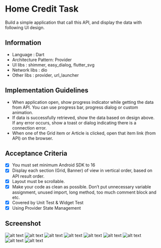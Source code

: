 # Home Credit Task

Build a simple application that call this API, and display the data with following UI design.

## Information

- Language : Dart
- Architecture Pattern: Provider
- UI libs : shimmer, easy_dialog, flutter_svg
- Network libs : dio
- Other libs : provider, url_launcher

## Implementation Guidelines

- When application open, show progress indicator while getting the data from API. You can use progress bar, progress dialog or custom animation.
- If data is successfully retrieved, show the data based on design above. If any error occurs, show a toast or dialog indicating there is a connection error.
- When one of the Grid item or Article is clicked, open that item link (from API) on the browser.

## Acceptance Criteria

- [x] You must set minimum Android SDK to 16
- [x] Display each section (Grid, Banner) of view in vertical order, based on API result order.
- [x] Layout must be scrollable.
- [x] Make your code as clean as possible. Don’t put unnecessary variable assignment, unused import, long method, too much comment block and etc.
- [x] Covered by Unit Test & Widget Test
- [x] Using Provider State Management

## Screenshot

![alt text](https://github.com/demmydwi/demmy-flutter-tech-task/blob/master/ss/home_error.jpeg "Error")
![alt text](https://github.com/demmydwi/demmy-flutter-tech-task/blob/master/ss/home_loaded.jpeg "Loaded")
![alt text](https://github.com/demmydwi/demmy-flutter-tech-task/blob/master/ss/home_loading.jpeg "Loading")
![alt text](https://github.com/demmydwi/demmy-flutter-tech-task/blob/master/ss/home_no_inet.jpeg "No Internet")
![alt text](https://github.com/demmydwi/demmy-flutter-tech-task/blob/master/ss/home_url_launcher.jpeg "URL Launcher")
![alt text](https://github.com/demmydwi/demmy-flutter-tech-task/blob/master/ss/launcher.jpeg "Launcher")
![alt text](https://github.com/demmydwi/demmy-flutter-tech-task/blob/master/ss/min_sdk.jpeg "Min SDK")
![alt text](https://github.com/demmydwi/demmy-flutter-tech-task/blob/master/ss/widget_test.jpeg "Widget Test Result")
![alt text](https://github.com/demmydwi/demmy-flutter-tech-task/blob/master/ss/unit_test.jpeg "Unit Test Result")




